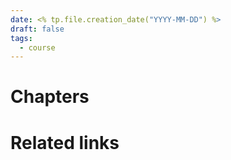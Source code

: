 ```yaml
---
date: <% tp.file.creation_date("YYYY-MM-DD") %>
draft: false
tags:
  - course
---
```


# Chapters

# Related links